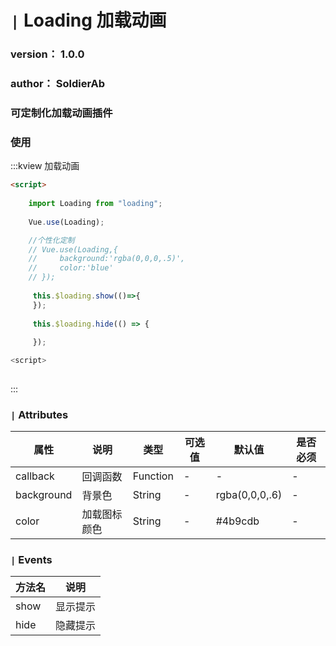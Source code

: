 # `|` Loading 加载动画
### version： 1.0.0
### author： SoldierAb
### 可定制化加载动画插件


### 使用

:::kview 加载动画

```html
<script>
  
    import Loading from "loading";
    
    Vue.use(Loading);

    //个性化定制
    // Vue.use(Loading,{
    //     background:'rgba(0,0,0,.5)',
    //     color:'blue'
    // });
  
     this.$loading.show(()=>{
     });
  
     this.$loading.hide(() => {
     
     });

<script>
    
```
:::



### `|` Attributes
|  属性  |  说明   |  类型|可选值|默认值|是否必须
|-------|---------|---|---|---|---|
|callback|回调函数|Function|-|-|-
|background|背景色|String|-|rgba(0,0,0,.6)|-
|color|加载图标颜色|String|-|#4b9cdb|-

### `|` Events

| 方法名 | 说明 |
| ------ |----- | 
| show | 显示提示 | 详见Attributes表 |
| hide | 隐藏提示 | 详见Attributes表 |
